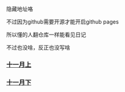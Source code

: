 
隐藏地址咯

不过因为github需要开源才能开启github pages

所以懂的人翻仓库一样能看见日记

不过也没啥，反正也没写啥

### [十一月上](2022-11-04-二〇二二-十一月上.md)

### [十一月下](2022-11-15-二〇二二-十一月下.md)
